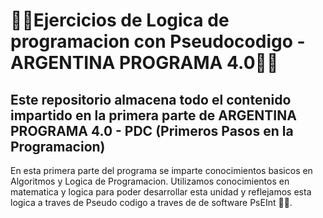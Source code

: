 <h1>🧑‍💻Ejercicios de Logica de programacion con Pseudocodigo - ARGENTINA PROGRAMA 4.0🧑‍💻</h1>

<h2>Este repositorio almacena todo el contenido impartido en la primera parte de ARGENTINA PROGRAMA 4.0 - PDC (Primeros Pasos en la Programacion)</h2>

En esta primera parte del programa se imparte conocimientos basicos en Algoritmos y Logica de Programacion. Utilizamos conocimientos en matematica y logica para poder desarrollar esta unidad y reflejamos esta logica a traves de Pseudo codigo a traves de de software PsEInt 👨‍🔧.

